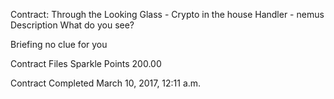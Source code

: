 Contract: Through the Looking Glass - Crypto in the house
Handler - nemus
Description
What do you see?

Briefing
no clue for you

Contract Files
Sparkle Points 200.00 

Contract Completed March 10, 2017, 12:11 a.m.

